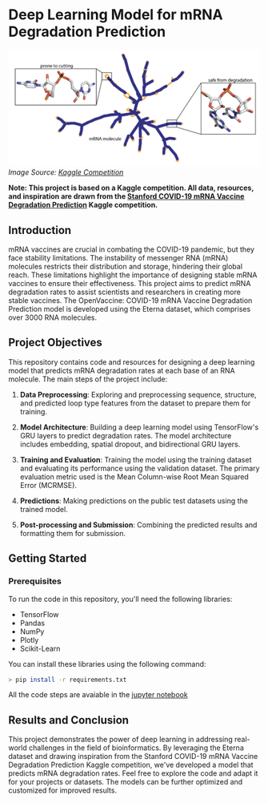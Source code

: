 # Deep Learning Model for mRNA Degradation Prediction

![Header Image](docs/image.png)
*Image Source: [Kaggle Competition](https://www.kaggle.com/competitions/stanford-covid-vaccine/overview)*

**Note: This project is based on a Kaggle competition. All data, resources, and inspiration are drawn from the [Stanford COVID-19 mRNA Vaccine Degradation Prediction](https://www.kaggle.com/competitions/stanford-covid-vaccine/overview) Kaggle competition.**

## Introduction

mRNA vaccines are crucial in combating the COVID-19 pandemic, but they face stability limitations. The instability of messenger RNA (mRNA) molecules restricts their distribution and storage, hindering their global reach. These limitations highlight the importance of designing stable mRNA vaccines to ensure their effectiveness. This project aims to predict mRNA degradation rates to assist scientists and researchers in creating more stable vaccines. The OpenVaccine: COVID-19 mRNA Vaccine Degradation Prediction model is developed using the Eterna dataset, which comprises over 3000 RNA molecules.

## Project Objectives

This repository contains code and resources for designing a deep learning model that predicts mRNA degradation rates at each base of an RNA molecule. The main steps of the project include:

1. **Data Preprocessing**: Exploring and preprocessing sequence, structure, and predicted loop type features from the dataset to prepare them for training.

2. **Model Architecture**: Building a deep learning model using TensorFlow's GRU layers to predict degradation rates. The model architecture includes embedding, spatial dropout, and bidirectional GRU layers.

3. **Training and Evaluation**: Training the model using the training dataset and evaluating its performance using the validation dataset. The primary evaluation metric used is the Mean Column-wise Root Mean Squared Error (MCRMSE).

4. **Predictions**: Making predictions on the public test datasets using the trained model.

5. **Post-processing and Submission**: Combining the predicted results and formatting them for submission.

## Getting Started

### Prerequisites

To run the code in this repository, you'll need the following libraries:

- TensorFlow
- Pandas
- NumPy
- Plotly
- Scikit-Learn

You can install these libraries using the following command:

```bash
> pip install -r requirements.txt
```

All the code steps are avaiable in the [jupyter notebook](mRNA-degradation-prediction.ipynb)

## Results and Conclusion

This project demonstrates the power of deep learning in addressing real-world challenges in the field of bioinformatics. By leveraging the Eterna dataset and drawing inspiration from the Stanford COVID-19 mRNA Vaccine Degradation Prediction Kaggle competition, we've developed a model that predicts mRNA degradation rates. Feel free to explore the code and adapt it for your projects or datasets. The models can be further optimized and customized for improved results.